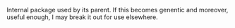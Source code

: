 Internal package used by its parent.  If this becomes genentic and moreover, useful enough, I may break it out for use elsewhere.
